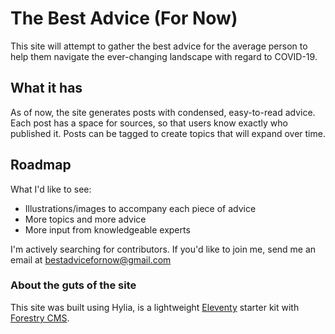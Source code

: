 # The Best Advice (For Now)

This site will attempt to gather the best advice for the average person to help them navigate the ever-changing landscape with regard to COVID-19.

## What it has

As of now, the site generates posts with condensed, easy-to-read advice. Each post has a space for sources, so that users know exactly who published it. Posts can be tagged to create topics that will expand over time.

## Roadmap

What I'd like to see:

- Illustrations/images to accompany each piece of advice
- More topics and more advice
- More input from knowledgeable experts

I'm actively searching for contributors. If you'd like to join me, send me an email at bestadvicefornow@gmail.com 

### About the guts of the site

This site was built using Hylia, is a lightweight [Eleventy](https://11ty.io) starter kit with [Forestry CMS](https://forestry.io/).

